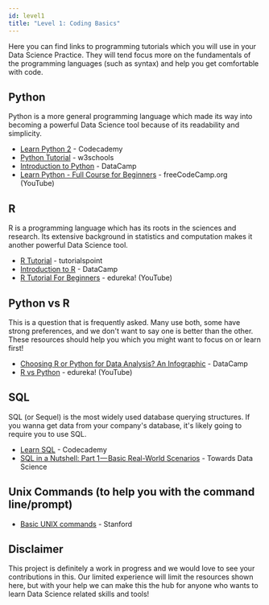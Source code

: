 ```yaml
---
id: level1
title: "Level 1: Coding Basics"
---
```


Here you can find links to programming tutorials which you will use in your Data Science Practice. They will tend focus more on the fundamentals of the programming languages (such as syntax) and help you get comfortable with code.

## Python
Python is a more general programming language which made its way into becoming a powerful Data Science tool because of its readability and simplicity.
- [Learn Python 2](https://www.codecademy.com/learn/learn-python) - Codecademy
- [Python Tutorial](https://www.w3schools.com/python/) - w3schools
- [Introduction to Python](https://www.datacamp.com/courses/intro-to-python-for-data-science) - DataCamp
- [Learn Python - Full Course for Beginners](https://www.youtube.com/watch?v=rfscVS0vtbw) - freeCodeCamp.org (YouTube)

## R
R is a programming language which has its roots in the sciences and research. Its extensive background in statistics and computation makes it another powerful Data Science tool.
- [R Tutorial](https://www.tutorialspoint.com/r/index.htm) - tutorialspoint
- [Introduction to R](https://www.datacamp.com/courses/free-introduction-to-r) - DataCamp
- [R Tutorial For Beginners](https://www.youtube.com/watch?v=eDrhZb2onWY) - edureka! (YouTube)

## Python vs R
This is a question that is frequently asked. Many use both, some have strong preferences, and we don't want to say one is better than the other. These resources should help you which you might want to focus on or learn first!
- [Choosing R or Python for Data Analysis? An Infographic](https://www.datacamp.com/community/tutorials/r-or-python-for-data-analysis) - DataCamp
- [R vs Python](https://www.youtube.com/watch?v=js6C2mLXEDw) - edureka! (YouTube)

## SQL
SQL (or Sequel) is the most widely used database querying structures. If you wanna get data from your company's database, it's likely going to require you to use SQL.
- [Learn SQL](https://www.codecademy.com/learn/learn-sql) - Codecademy
- [SQL in a Nutshell: Part 1 — Basic Real-World Scenarios](https://towardsdatascience.com/sql-in-a-nutshell-part-1-basic-real-world-scenarios-33a25ba8d220) - Towards Data Science

## Unix Commands (to help you with the command line/prompt)
- [Basic UNIX commands](http://mally.stanford.edu/~sr/computing/basic-unix.html) - Stanford

## Disclaimer

This project is definitely a work in progress and we would love to see your contributions in this. Our limited experience will limit the resources shown here, but with your help we can make this the hub for anyone who wants to learn Data Science related skills and tools!